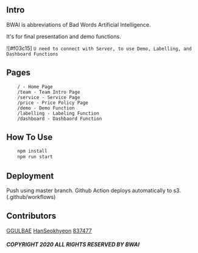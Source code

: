 ## Intro

BWAI is abbreviations of Bad Words Artificial Intelligence.

It's for final presentation and demo functions.

![#f03c15] `U need to connect with Server, to use Demo, Labelling, and Dashboard Functions`

## Pages
```
    / - Home Page
    /team - Team Intro Page
    /service - Service Page
    /price - Price Policy Page
    /demo - Demo Function
    /labelling - Labeling Function
    /dashboard - Dashbaord Function
```

## How To Use

```js
    npm install
    npm run start
```

## Deployment

Push using master branch.
Github Action deploys automatically to s3. (.github/workflows)

## Contributors

[GGULBAE][link_to_GGULBAE]
[HanSeokhyeon][link_to_HanSeokhyeon]
[837477][link_to_837477]

##### COPYRIGHT 2020 ALL RIGHTS RESERVED BY BWAI

[link_to_GGULBAE]: https://github.com/GGULBAE "Go GGULBAE GIT"
[link_to_HanSeokhyeon]: https://github.com/HanSeokhyeon "Go HanSeohyeon GIT"
[link_to_837477]: https://github.com/837477 "Go 837477 GIT"

[link_to_bwai_homepage]: http://bwai.io "Go BWAI Homepage"